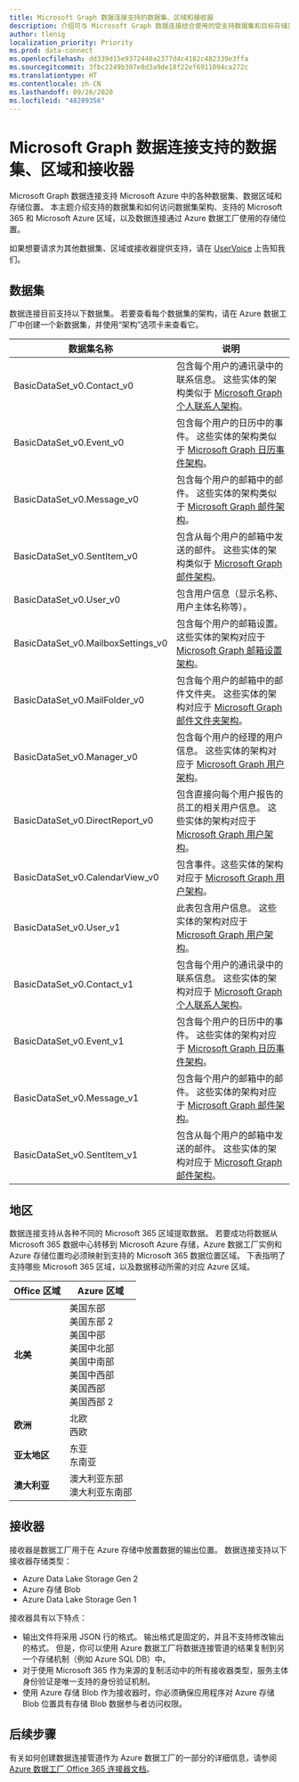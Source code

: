 ```yaml
---
title: Microsoft Graph 数据连接支持的数据集、区域和接收器
description: 介绍可与 Microsoft Graph 数据连接结合使用的受支持数据集和目标存储类型。
author: tlenig
localization_priority: Priority
ms.prod: data-connect
ms.openlocfilehash: dd339d15e9372440a2377d4c4182c482339e3ffa
ms.sourcegitcommit: 3fbc2249b307e8d3a9de18f22ef6911094ca272c
ms.translationtype: HT
ms.contentlocale: zh-CN
ms.lasthandoff: 09/26/2020
ms.locfileid: "48289356"
---
```

# <a name="datasets-regions-and-sinks-that-microsoft-graph-data-connect-supports"></a>Microsoft Graph 数据连接支持的数据集、区域和接收器

Microsoft Graph 数据连接支持 Microsoft Azure 中的各种数据集、数据区域和存储位置。 本主题介绍支持的数据集和如何访问数据集架构、支持的 Microsoft 365 和 Microsoft Azure 区域，以及数据连接通过 Azure 数据工厂使用的存储位置。

如果想要请求为其他数据集、区域或接收器提供支持，请在 [UserVoice](https://microsoftgraph.uservoice.com/forums/920506-microsoft-graph-feature-requests?category_id=359581) 上告知我们。

## <a name="datasets"></a>数据集

数据连接目前支持以下数据集。 若要查看每个数据集的架构，请在 Azure 数据工厂中创建一个新数据集，并使用“架构”选项卡来查看它。 

|数据集名称|说明|
|-------------|-----------|
|BasicDataSet_v0.Contact_v0|包含每个用户的通讯录中的联系信息。 这些实体的架构类似于 [Microsoft Graph 个人联系人架构](/graph/api/resources/contact)。| 
|BasicDataSet_v0.Event_v0|包含每个用户的日历中的事件。 这些实体的架构类似于 [Microsoft Graph 日历事件架构](/graph/api/resources/event)。| 
|BasicDataSet_v0.Message_v0|包含每个用户的邮箱中的邮件。 这些实体的架构类似于 [Microsoft Graph 邮件架构](/graph/api/resources/message)。| 
|BasicDataSet_v0.SentItem_v0|包含从每个用户的邮箱中发送的邮件。 这些实体的架构类似于 [Microsoft Graph 邮件架构](/graph/api/resources/message)。| 
|BasicDataSet_v0.User_v0|包含用户信息（显示名称、用户主体名称等）。| 
|BasicDataSet_v0.MailboxSettings_v0|包含每个用户的邮箱设置。 这些实体的架构对应于 [Microsoft Graph 邮箱设置架构](/graph/api/resources/mailboxsettings?view=graph-rest-1.0)。| 
|BasicDataSet_v0.MailFolder_v0|包含每个用户的邮箱中的邮件文件夹。 这些实体的架构对应于 [Microsoft Graph 邮件文件夹架构](/graph/api/resources/mailfolder)。|
|BasicDataSet_v0.Manager_v0|包含每个用户的经理的用户信息。 这些实体的架构对应于 [Microsoft Graph 用户架构](/graph/api/resources/user)。|
|BasicDataSet_v0.DirectReport_v0|包含直接向每个用户报告的员工的相关用户信息。 这些实体的架构对应于 [Microsoft Graph 用户架构](/graph/api/resources/user)。|
|BasicDataSet_v0.CalendarView_v0|包含事件。这些实体的架构对应于 [Microsoft Graph 用户架构](https://developer.microsoft.com/graph/docs/api-reference/v1.0/resources/events)。|
|BasicDataSet_v0.User_v1|此表包含用户信息。 这些实体的架构对应于 [Microsoft Graph 用户架构](/graph/api/resources/user)。|
|BasicDataSet_v0.Contact_v1|包含每个用户的通讯录中的联系信息。 这些实体的架构对应于 [Microsoft Graph 个人联系人架构](/graph/api/resources/contact)。|
|BasicDataSet_v0.Event_v1|包含每个用户的日历中的事件。 这些实体的架构对应于 [Microsoft Graph 日历事件架构](/graph/api/resources/event)。|
|BasicDataSet_v0.Message_v1|包含每个用户的邮箱中的邮件。 这些实体的架构对应于 [Microsoft Graph 邮件架构](/graph/api/resources/message)。|
|BasicDataSet_v0.SentItem_v1|包含从每个用户的邮箱中发送的邮件。 这些实体的架构对应于 [Microsoft Graph 邮件架构](/graph/api/resources/message)。|

## <a name="regions"></a>地区

数据连接支持从各种不同的 Microsoft 365 区域提取数据。 若要成功将数据从 Microsoft 365 数据中心转移到 Microsoft Azure 存储，Azure 数据工厂实例和 Azure 存储位置均必须映射到支持的 Microsoft 365 数据位置区域。 下表指明了支持哪些 Microsoft 365 区域，以及数据移动所需的对应 Azure 区域。 

| Office 区域                    | Azure 区域                                |
|----------------------------------|---------------------------------------------|
| **北美**                | 美国东部<br/>美国东部 2<br/>美国中部<br/>美国中北部<br/>美国中南部<br/>美国中西部<br/>美国西部<br/>美国西部 2|
| **欧洲**                       | 北欧<br/>西欧|
| **亚太地区**                 | 东亚<br/>东南亚|
| **澳大利亚**                    | 澳大利亚东部<br/>澳大利亚东南部|

## <a name="sinks"></a>接收器

接收器是数据工厂用于在 Azure 存储中放置数据的输出位置。 数据连接支持以下接收器存储类型：

- Azure Data Lake Storage Gen 2
- Azure 存储 Blob
- Azure Data Lake Storage Gen 1

接收器具有以下特点： 

- 输出文件将采用 JSON 行的格式。 输出格式是固定的，并且不支持修改输出的格式。 但是，你可以使用 Azure 数据工厂将数据连接管道的结果复制到另一个存储机制（例如 Azure SQL DB）中。
- 对于使用 Microsoft 365 作为来源的复制活动中的所有接收器类型，服务主体身份验证是唯一支持的身份验证机制。
- 使用 Azure 存储 Blob 作为接收器时，你必须确保应用程序对 Azure 存储 Blob 位置具有存储 Blob 数据参与者访问权限。

## <a name="next-steps"></a>后续步骤

有关如何创建数据连接管道作为 Azure 数据工厂的一部分的详细信息，请参阅 [Azure 数据工厂 Office 365 连接器文档](/azure/data-factory/connector-office-365)。